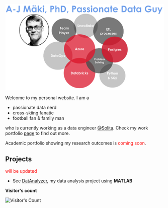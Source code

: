 <!-- # A-J Mäki, PhD: Data Engineer & Passionate Data Nerd -->

<!-- Please be freely to check my codes -->
![my](pics/ajm_bubble.png)

Welcome to my personal website. I am a
- passionate data nerd
- cross-skiing fanatic
- football fan & family man   

who is currently working as a data engineer [@Solita](https://www.solita.fi/). Check my work portfolio [page](https://anahill.github.io/portfolio/) to find out more.


Academic portfolio showing my research outcomes is 
<span style="color:red">coming soon</span>.

<!-- badges of tools -->


## Projects
<span style="color:red">will be updated</span>
- See [DatAnalyzer](https://github.com/AnaHill/DatAnalyzer), my data analysis project using **MATLAB** 


**Visitor's count**
<div align="left">   
  <img src="https://profile-counter.glitch.me/AnaHill/count.svg" alt="Visitor's Count" />
</div>
